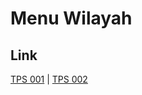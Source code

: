 # Menu Wilayah

## Link

[TPS 001](https://github.com/gigit-pemilu/pemilu-2024-81-maluku/tree/main/pilpres/hitung-suara/sub/81-maluku/sub/72-kota-tual/sub/05-kur-selatan/sub/2002-warkar/sub/001-tps)
 | 
[TPS 002](https://github.com/gigit-pemilu/pemilu-2024-81-maluku/tree/main/pilpres/hitung-suara/sub/81-maluku/sub/72-kota-tual/sub/05-kur-selatan/sub/2002-warkar/sub/002-tps)

